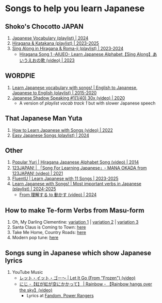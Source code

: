# Songs to help you learn Japanese

## Shoko's Chocotto JAPAN

1. [Japanese Vocabulary (playlist) | 2024](https://www.youtube.com/playlist?list=PL3eoowgUv0qFjNPzwxIvpKR-r1paVDRCQ)
1. [Hiragana & Katakana (playlist) | 2023-2025](https://www.youtube.com/playlist?list=PL3eoowgUv0qEk7kWknyI2pdxTvrck5vW3)
1. [Sing Along in Hiragana & Roma-ji (playlist) | 2023-2024](https://www.youtube.com/playlist?list=PL3eoowgUv0qFgjUkjSaZKXnMLFHv6WejI)
   - [Hiragana Song 1 -AIUEO- Learn Japanese Alphabet【Sing Along】あいうえおの歌 (video) | 2023](https://www.youtube.com/watch?v=tvUmVk4Qe8Y)


## WORDPIE

1. [Learn Japanese vocabulary with songs! | English to Japanese, Japanese to English (playlist) | 2015-2020](https://www.youtube.com/playlist?list=PLWHCV00OLMW-5HgS2bac96cA9ABl47Wr3)
1. [Japanese Shadow Speaking #1(1/40) 30x (video) | 2020](https://www.youtube.com/watch?v=p8VI5VLuKR0)
   - A version of *playlist vocab track 1* but with slower Japanese speech


## That Japanese Man Yuta

1. [How to Learn Japanese with Songs (video) | 2022](https://www.youtube.com/watch?v=ehNmt99hAbw)
1. [Easy Japanese Songs (playlist) | 2024](https://www.youtube.com/playlist?list=PLe3ITuWx8y2uHE8IoJwDTozy7aLSfzlGR)


## Other

1. [Popular Yuri | Hiragana Japanese Alphabet Song (video) | 2014](https://www.youtube.com/watch?v=OAYWzznNXf8)
1. [123JAPAN! | 「Song For Learning Japanese」- MANA OKADA from 123JAPAN! (video) | 2021](https://www.youtube.com/watch?v=8KSqBahjlTw)
1. [FluentU | Learn Japanese with 11 Songs | 2023-2025](https://www.fluentu.com/blog/japanese/learn-japanese-with-music/)
1. [Learn Japanese with Songs! | Most important verbs in Japanese (playlist) | 2024-2025](https://www.youtube.com/playlist?list=PL3lGZoz4Ez8Bo1AFm_B-3EPAtNxSIEgvZ)
   - [From 理解する to 動かす (video) | 2024](https://www.youtube.com/watch?v=K8a3XxL1Msc)


## How to make Te-form Verbs from Masu-form

1. Oh, My Darling Clementine: 
   [variation 1](https://www.youtube.com/watch?v=uW1YcozsWh4) |
   [variation 2](https://www.youtube.com/watch?v=Es9y7dTze4c) |
   [variation 3](https://www.youtube.com/watch?v=Ke6bHWRyp0E)
1. Santa Claus is Coming to Town: [here](https://www.youtube.com/watch?v=PWQacyKoiT0)
1. Take Me Home, Country Roads: [here](https://www.youtube.com/watch?v=Cj-P-nEPoe0)
1. Modern pop tune: [here](https://www.youtube.com/watch?v=t-h9fPHpdVk)


## Songs sung in Japanese which show Japanese lyrics

1. YouTube Music
   - [レット・イット・ゴー～ | Let It Go (From "Frozen") (video)](https://music.youtube.com/watch?v=84jjnI6M2UI&list=RDAMVMaKmutxnR944)
   - [にじ -【虹が虹が空にかかって】 | Rainbow - 【Rainbow hangs over the sky】(video)](https://music.youtube.com/watch?v=dsTsJbs7uvk&list=RDAMVMaKmutxnR944)
     * Lyrics at [Fandom, Power Rangers](https://powerrangers.fandom.com/wiki/Niji_(song))


